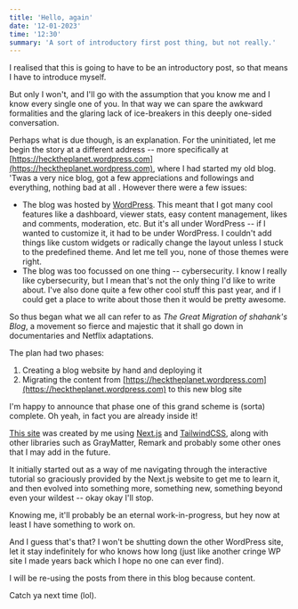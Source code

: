 ```yaml
---
title: 'Hello, again'
date: '12-01-2023'
time: '12:30'
summary: 'A sort of introductory first post thing, but not really.'
---
```


I realised that this is going to have to be an introductory post, so that means I have to introduce myself.

But only I won't, and I'll go with the assumption that you know me and I know every single one of you. In that way we can spare the awkward formalities and the glaring lack of ice-breakers in this deeply one-sided conversation.

Perhaps what is due though, is an explanation. For the uninitiated, let me begin the story at a different address -- more specifically at [https://hecktheplanet.wordpress.com](https://hecktheplanet.wordpress.com), where I had started my old blog. 'Twas a very nice blog, got a few appreciations and followings and everything, nothing bad at all . However there were a few issues:

- The blog was hosted by [WordPress](https://wordpress.com). This meant that I got many cool features like a dashboard, viewer stats, easy content management, likes and comments, moderation, etc. But it's all under WordPress -- if I wanted to customize it, it had to be under WordPress. I couldn't add things like custom widgets or radically change the layout unless I stuck to the predefined theme. And let me tell you, none of those themes were right.
- The blog was too focussed on one thing -- cybersecurity. I know I really like cybersecurity, but I mean that's not the only thing I'd like to write about. I've also done quite a few other cool stuff this past year, and if I could get a place to write about those then it would be pretty awesome.

So thus began what we all can refer to as _The Great Migration of shahank's Blog_, a movement so fierce and majestic that it shall go down in documentaries and Netflix adaptations.

The plan had two phases:

1. Creating a blog website by hand and deploying it
2. Migrating the content from [https://hecktheplanet.wordpress.com](https://hecktheplanet.wordpress.com) to this new blog site

I'm happy to announce that phase one of this grand scheme is (sorta) complete.
Oh yeah, in fact you are already inside it!

[This site](https://shahanknet.vercel.app) was created by me using [Next.js](https://nextjs.org) and [TailwindCSS](https://tailwindcss.com), along with other libraries such as GrayMatter, Remark and probably some other ones that I may add in the future.

It initially started out as a way of me navigating through the interactive tutorial so graciously provided by the Next.js website to get me to learn it, and then evolved into something more, something new, something beyond even your wildest -- okay okay I'll stop.

Knowing me, it'll probably be an eternal work-in-progress, but hey now at least I have something to work on.

And I guess that's that? I won't be shutting down the other WordPress site, let it stay indefinitely for who knows how long (just like another cringe WP site I made years back which I hope no one can ever find).

I will be re-using the posts from there in this blog because content.

Catch ya next time (lol).
